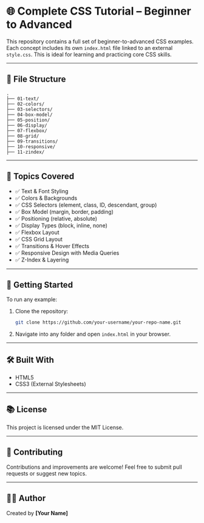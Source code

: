 # 🌐 Complete CSS Tutorial – Beginner to Advanced

This repository contains a full set of beginner-to-advanced CSS examples. Each concept includes its own `index.html` file linked to an external `style.css`. This is ideal for learning and practicing core CSS skills.

---

## 📂 File Structure

```
.
├── 01-text/
├── 02-colors/
├── 03-selectors/
├── 04-box-model/
├── 05-position/
├── 06-display/
├── 07-flexbox/
├── 08-grid/
├── 09-transitions/
├── 10-responsive/
├── 11-zindex/
```

---

## 📘 Topics Covered

- ✅ Text & Font Styling  
- ✅ Colors & Backgrounds  
- ✅ CSS Selectors (element, class, ID, descendant, group)  
- ✅ Box Model (margin, border, padding)  
- ✅ Positioning (relative, absolute)  
- ✅ Display Types (block, inline, none)  
- ✅ Flexbox Layout  
- ✅ CSS Grid Layout  
- ✅ Transitions & Hover Effects  
- ✅ Responsive Design with Media Queries  
- ✅ Z-Index & Layering

---

## 🚀 Getting Started

To run any example:

1. Clone the repository:
   ```bash
   git clone https://github.com/your-username/your-repo-name.git
   ```

2. Navigate into any folder and open `index.html` in your browser.

---

## 🛠️ Built With

- HTML5
- CSS3 (External Stylesheets)

---

## 📚 License

This project is licensed under the MIT License.

---

## 🙌 Contributing

Contributions and improvements are welcome! Feel free to submit pull requests or suggest new topics.

---

## 👨‍💻 Author

Created by **[Your Name]**
